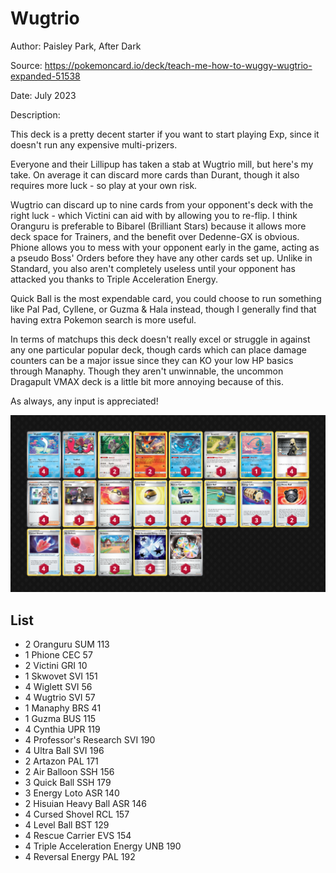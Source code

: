 # Wugtrio

Author: Paisley Park, After Dark

Source: <https://pokemoncard.io/deck/teach-me-how-to-wuggy-wugtrio-expanded-51538>

Date: July 2023

Description:

This deck is a pretty decent starter if you want to start playing Exp, since it doesn't run any expensive multi-prizers.

Everyone and their Lillipup has taken a stab at Wugtrio mill, but here's my take. On average it can discard more cards than Durant, though it also requires more luck - so play at your own risk.

Wugtrio can discard up to nine cards from your opponent's deck with the right luck - which Victini can aid with by allowing you to re-flip. I think Oranguru is preferable to Bibarel (Brilliant Stars) because it allows more deck space for Trainers, and the benefit over Dedenne-GX is obvious. Phione allows you to mess with your opponent early in the game, acting as a pseudo Boss' Orders before they have any other cards set up. Unlike in Standard, you also aren't completely useless until your opponent has attacked you thanks to Triple Acceleration Energy.

Quick Ball is the most expendable card, you could choose to run something like Pal Pad, Cyllene, or Guzma & Hala instead, though I generally find that having extra Pokemon search is more useful.

In terms of matchups this deck doesn't really excel or struggle in against any one particular popular deck, though cards which can place damage counters can be a major issue since they can KO your low HP basics through Manaphy. Though they aren't unwinnable, the uncommon Dragapult VMAX deck is a little bit more annoying because of this.

As always, any input is appreciated!

![decklist](../../images/PAL/Wugtrio/2-%20Wugtrio.png)

## List

* 2 Oranguru SUM 113
* 1 Phione CEC 57
* 2 Victini GRI 10
* 1 Skwovet SVI 151
* 4 Wiglett SVI 56
* 4 Wugtrio SVI 57
* 1 Manaphy BRS 41
* 1 Guzma BUS 115
* 4 Cynthia UPR 119
* 4 Professor's Research SVI 190
* 4 Ultra Ball SVI 196
* 2 Artazon PAL 171
* 2 Air Balloon SSH 156
* 3 Quick Ball SSH 179
* 3 Energy Loto ASR 140
* 2 Hisuian Heavy Ball ASR 146
* 4 Cursed Shovel RCL 157
* 4 Level Ball BST 129
* 4 Rescue Carrier EVS 154
* 4 Triple Acceleration Energy UNB 190
* 4 Reversal Energy PAL 192
